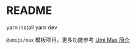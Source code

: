 # README
yarn install
yarn dev 


`@umijs/max` 模板项目，更多功能参考 [Umi Max 简介](https://umijs.org/docs/max/introduce)
